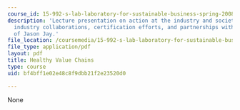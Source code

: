 ```yaml
---
course_id: 15-992-s-lab-laboratory-for-sustainable-business-spring-2008
description: 'Lecture presentation on action at the industry and societal levels:
  industry collaborations, certification efforts, and partnerships with NGOs, courtesy
  of Jason Jay.'
file_location: /coursemedia/15-992-s-lab-laboratory-for-sustainable-business-spring-2008/bf4bff1e02e48c8f9dbb21f2e23520d0_lec_20.pdf
file_type: application/pdf
layout: pdf
title: Healthy Value Chains
type: course
uid: bf4bff1e02e48c8f9dbb21f2e23520d0

---
```

None